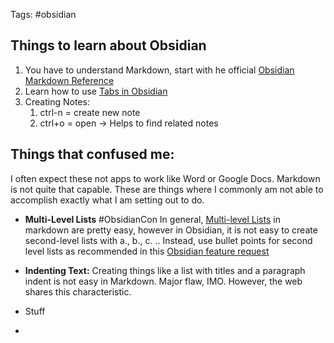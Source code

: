Tags: #obsidian 
## Things to learn about  Obsidian 

1. You have to understand Markdown, start with he official [Obsidian Markdown Reference](https://help.obsidian.md/Editing+and+formatting/Basic+formatting+syntax)
2. Learn how to use [Tabs in Obsidian](https://help.obsidian.md/User+interface/Use+tabs+in+Obsidian)
3. Creating Notes: 
	1. ctrl-n = create new note 
	2. ctrl+o = open -> Helps to find related notes

## Things that confused me:

I often expect these not apps to work like Word or Google Docs.  Markdown is not quite that capable.   These are things where I commonly am not able to accomplish exactly what I am setting out to do. 

* **Multi-Level Lists** #ObsidianCon In general, [Multi-level Lists](https://www.makeuseof.com/how-to-create-lists-obsidian/) in markdown are pretty easy, however in Obsidian, it is not easy to create second-level lists with a., b., c. .. Instead, use bullet points for second level lists as recommended in this [Obsidian feature request](https://forum.obsidian.md/t/multi-level-lists-and-alphabetic-lists/3889)
  
* **Indenting Text:**  Creating things like a list with titles and a paragraph indent is not easy in Markdown.  Major flaw, IMO.   However, the web shares this characteristic. 
  
* Stuff 
* 
